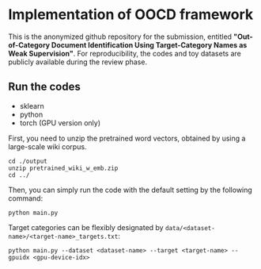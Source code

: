 # Implementation of OOCD framework

This is the anonymized github repository for the submission, entitled **"Out-of-Category Document Identification Using Target-Category Names as Weak Supervision"**.
For reproducibility, the codes and toy datasets are publicly available during the review phase.


## Run the codes

- sklearn
- python
- torch (GPU version only)

First, you need to unzip the pretrained word vectors, obtained by using a large-scale wiki corpus.
```
cd ./output
unzip pretrained_wiki_w_emb.zip
cd ../
```

Then, you can simply run the code with the default setting by the following command:
```
python main.py
```

Target categories can be flexibly designated by `data/<dataset-name>/<target-name>_targets.txt`:
```
python main.py --dataset <dataset-name> --target <target-name> --gpuidx <gpu-device-idx>
```
